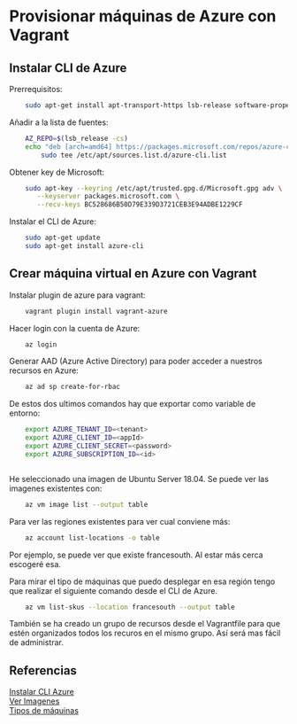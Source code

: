 # Provisionar máquinas de Azure con Vagrant

## Instalar CLI de Azure

Prerrequisitos:

```bash
    sudo apt-get install apt-transport-https lsb-release software-properties-common dirmngr -y
```

Añadir a la lista de fuentes:

```bash
    AZ_REPO=$(lsb_release -cs)
    echo "deb [arch=amd64] https://packages.microsoft.com/repos/azure-cli/ $AZ_REPO main" | \
        sudo tee /etc/apt/sources.list.d/azure-cli.list
```

Obtener key de Microsoft:

```bash
    sudo apt-key --keyring /etc/apt/trusted.gpg.d/Microsoft.gpg adv \
       --keyserver packages.microsoft.com \
       --recv-keys BC528686B50D79E339D3721CEB3E94ADBE1229CF
```

Instalar el CLI de Azure:

```bash
    sudo apt-get update
    sudo apt-get install azure-cli
```

## Crear máquina virtual en Azure con Vagrant

Instalar plugin de azure para vagrant:

```bash
    vagrant plugin install vagrant-azure
```

Hacer login con la cuenta de Azure:

```bash
    az login
```

Generar AAD (Azure Active Directory) para poder acceder a nuestros recursos en Azure:

```bash
    az ad sp create-for-rbac
```

De estos dos ultimos comandos hay que exportar como variable de entorno:

```bash
    export AZURE_TENANT_ID=<tenant>
    export AZURE_CLIENT_ID=<appId>
    export AZURE_CLIENT_SECRET=<password>
    export AZURE_SUBSCRIPTION_ID=<id>
```

```vagrantfile

```

He seleccionado una imagen de Ubuntu Server 18.04. Se puede ver las
imagenes existentes con:

```bash
    az vm image list --output table
```

Para ver las regiones existentes para ver cual conviene más:

```bash
    az account list-locations -o table
```

Por ejemplo, se puede ver que existe francesouth. Al estar más cerca escogeré esa.

Para mirar el tipo de máquinas que puedo desplegar en esa región tengo que realizar el
siguiente comando desde el CLI de Azure.

```bash
    az vm list-skus --location francesouth --output table
```

También se ha creado un grupo de recursos desde el Vagrantfile para que estén organizados todos los recuros
en el mismo grupo. Así será mas fácil de administrar.

## Referencias

[Instalar CLI Azure](https://docs.microsoft.com/en-us/cli/azure/install-azure-cli-apt?view=azure-cli-latest)  
[Ver Imagenes](https://docs.microsoft.com/en-us/azure/virtual-machines/linux/cli-ps-findimage)  
[Tipos de máquinas](https://docs.microsoft.com/es-es/azure/azure-resource-manager/templates/error-sku-not-available)  

